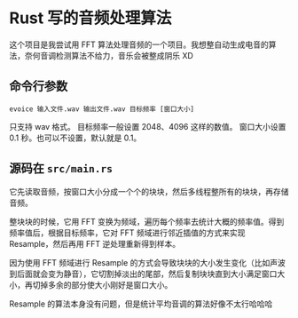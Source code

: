 # Rust 写的音频处理算法

这个项目是我尝试用 FFT 算法处理音频的一个项目。我想整自动生成电音的算法，奈何音调检测算法不给力，音乐会被整成阴乐 XD

## 命令行参数
```
evoice 输入文件.wav 输出文件.wav 目标频率 [窗口大小]
```
只支持 wav 格式。
目标频率一般设置 2048、4096 这样的数值。
窗口大小设置 0.1 秒。也可以不设置，默认就是 0.1。


## 源码在 `src/main.rs`

它先读取音频，按窗口大小分成一个个的块块，然后多线程整所有的块块，再存储音频。

整块块的时候，它用 FFT 变换为频域，遍历每个频率去统计大概的频率值。得到频率值后，根据目标频率，它对 FFT 频域进行邻近插值的方式来实现 Resample，然后再用 FFT 逆处理重新得到样本。

因为使用 FFT 频域进行 Resample 的方式会导致块块的大小发生变化（比如声波到后面就会变为静音），它切割掉淡出的尾部，然后复制块块直到大小满足窗口大小，再切掉多余的部分使大小刚好是窗口大小。

Resample 的算法本身没有问题，但是统计平均音调的算法好像不太行哈哈哈
